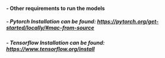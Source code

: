 #### - Other requirements to run the models

##### - Pytorch Installation can be found: https://pytorch.org/get-started/locally/#mac-from-source


##### - Tensorflow Installation can be found: https://www.tensorflow.org/install


